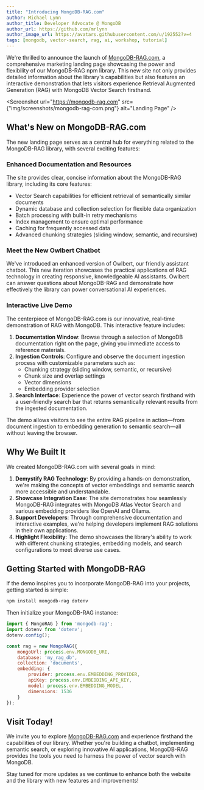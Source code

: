 ```yaml
---
title: "Introducing MongoDB-RAG.com"
author: Michael Lynn
author_title: Developer Advocate @ MongoDB
author_url: https://github.com/mrlynn
author_image_url: https://avatars.githubusercontent.com/u/192552?v=4
tags: [mongodb, vector-search, rag, ai, workshop, tutorial]
---
```


We're thrilled to announce the launch of [MongoDB-RAG.com](http://mongodb-rag.com/), a comprehensive marketing landing page showcasing the power and flexibility of our MongoDB-RAG npm library. This new site not only provides detailed information about the library's capabilities but also features an interactive demonstration that lets visitors experience Retrieval Augmented Generation (RAG) with MongoDB Vector Search firsthand.

<Screenshot url="https://mongodb-rag.com" src={"img/screenshots/mongodb-rag-com.png"} alt="Landing Page" />

## What's New on MongoDB-RAG.com

The new landing page serves as a central hub for everything related to the MongoDB-RAG library, with several exciting features:

### Enhanced Documentation and Resources

The site provides clear, concise information about the MongoDB-RAG library, including its core features:

- Vector Search capabilities for efficient retrieval of semantically similar documents
- Dynamic database and collection selection for flexible data organization
- Batch processing with built-in retry mechanisms
- Index management to ensure optimal performance
- Caching for frequently accessed data
- Advanced chunking strategies (sliding window, semantic, and recursive)

### Meet the New Owlbert Chatbot

We've introduced an enhanced version of Owlbert, our friendly assistant chatbot. This new iteration showcases the practical applications of RAG technology in creating responsive, knowledgeable AI assistants. Owlbert can answer questions about MongoDB-RAG and demonstrate how effectively the library can power conversational AI experiences.

### Interactive Live Demo

The centerpiece of MongoDB-RAG.com is our innovative, real-time demonstration of RAG with MongoDB. This interactive feature includes:

1. **Documentation Window**: Browse through a selection of MongoDB documentation right on the page, giving you immediate access to reference materials.
2. **Ingestion Controls**: Configure and observe the document ingestion process with customizable parameters such as:
    - Chunking strategy (sliding window, semantic, or recursive)
    - Chunk size and overlap settings
    - Vector dimensions
    - Embedding provider selection
3. **Search Interface**: Experience the power of vector search firsthand with a user-friendly search bar that returns semantically relevant results from the ingested documentation.

The demo allows visitors to see the entire RAG pipeline in action—from document ingestion to embedding generation to semantic search—all without leaving the browser.

## Why We Built It

We created MongoDB-RAG.com with several goals in mind:

1. **Demystify RAG Technology**: By providing a hands-on demonstration, we're making the concepts of vector embeddings and semantic search more accessible and understandable.
2. **Showcase Integration Ease**: The site demonstrates how seamlessly MongoDB-RAG integrates with MongoDB Atlas Vector Search and various embedding providers like OpenAI and Ollama.
3. **Support Developers**: Through comprehensive documentation and interactive examples, we're helping developers implement RAG solutions in their own applications.
4. **Highlight Flexibility**: The demo showcases the library's ability to work with different chunking strategies, embedding models, and search configurations to meet diverse use cases.

## Getting Started with MongoDB-RAG

If the demo inspires you to incorporate MongoDB-RAG into your projects, getting started is simple:

```bash
npm install mongodb-rag dotenv
```
Then initialize your MongoDB-RAG instance:

```javascript
import { MongoRAG } from 'mongodb-rag';
import dotenv from 'dotenv';
dotenv.config();

const rag = new MongoRAG({
    mongoUrl: process.env.MONGODB_URI,
    database: 'my_rag_db',
    collection: 'documents',
    embedding: {
        provider: process.env.EMBEDDING_PROVIDER,
        apiKey: process.env.EMBEDDING_API_KEY,
        model: process.env.EMBEDDING_MODEL,
        dimensions: 1536
    }
});
```
## Visit Today!

We invite you to explore [MongoDB-RAG.com](http://mongodb-rag.com/) and experience firsthand the capabilities of our library. Whether you're building a chatbot, implementing semantic search, or exploring innovative AI applications, MongoDB-RAG provides the tools you need to harness the power of vector search with MongoDB.

Stay tuned for more updates as we continue to enhance both the website and the library with new features and improvements!
